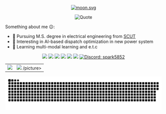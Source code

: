 <p align="center">
    <a align="center" href="https://moon-svg.minung.dev">
        <img src="https://moon-svg.minung.dev/moon.svg?theme=ray&rotate=0" alt="moon.svg" />
    </a>
<!--     <h1 align="center">Something about shinnnny</h1> -->
<!--     <h3 align="center">Quaruple Ns stand for quadruple SHINY ☀️</h3> -->
</p>
<p align="center">
    <picture>
      <source media="(prefers-color-scheme: dark)" srcset="https://quotes-github-readme.vercel.app/api?type=horizontal&theme=nord&quote=Quaruple+Ns+stand+for+quadruple+SHINNY+%e2%98%80%ef%b8%8f&author=shinnnny&border=false" />
      <source media="(prefers-color-scheme: light)" srcset="https://quotes-github-readme.vercel.app/api?type=horizontal&theme=light&quote=Quaruple+Ns+stand+for+quadruple+SHINNY+%e2%98%80%ef%b8%8f&author=shinnnny&border=false" />
      <img alt="Quote" src="https://quotes-github-readme.vercel.app/api?type=horizontal&theme=light&quote=Quaruple+Ns+stand+for+quadruple+SHINNY+%e2%98%80%ef%b8%8f&author=shinnnny&border=false" />
    </picture>
</p>
  
<!-- This is the place where I opensource stuff and break things 😉: -->
Something about me 😉:

<!-- - 💼 Received B.S. degree in electrical engineering in 2022 from [SCUT](https://www.scut.edu.cn) -->
- 🔨 Pursuing M.S. degree in electrical engineering from [SCUT](https://www.scut.edu.cn)
- 🔭 Interesting in AI-based dispatch optimization in new power system
- 🌱 Learning multi-modal learning and e.t.c

<!-- Badges -->
<p align="center">
    <img src="https://komarev.com/ghpvc/?username=shinnnny" />
    <img src="https://img.shields.io/badge/LaTeX-47A141?style=flat-square&logo=LaTeX&logoColor=white" />
    <img src="https://img.shields.io/badge/VSCode-0078D4?style=flat-square&logo=visual%20studio%20code&logoColor=white" />
    <img src="https://img.shields.io/badge/-Python-black?style=flat-square&logo=Python" />
    <img src="https://img.shields.io/badge/PyCharm-000000.svg?&style=flat-square&logo=PyCharm&logoColor=white" />
    <img src="https://img.shields.io/badge/Vercel-000000?style=flat-square&logo=vercel&logoColor=white" />
    <a href="https://discordapp.com/users/spark5852" target="_blank">
        <img alt="Discord: spark5852" src="https://img.shields.io/badge/Discord-%235865F2.svg?style=flat-square&logo=discord&logoColor=white" />
    </a>
</p>

<table align="center">
<tbody align="center" valign="center">
<tr>
	<td>
                <picture>
                    <source srcset="https://github-readme-stats-ochre-eight-15.vercel.app/api?username=shinnnny&show_icons=true&theme=dark&hide_border=true" media="(prefers-color-scheme: dark)"    />
                    <source srcset="https://github-readme-stats-ochre-eight-15.vercel.app/api?username=shinnnny&show_icons=true&hide_border=true" media="(prefers-color-scheme: light), (prefers-color-scheme: no-preference)" />
                    <img src="https://github-readme-stats-ochre-eight-15.vercel.app/api?username=shinnnny&show_icons=true&hide_border=true" />
                </picture>
	</td>
	<td>
                <picture>
                    <source srcset="https://github-readme-stats-ochre-eight-15.vercel.app/api/top-langs/?username=shinnnny&layout=compact&hide_border=true&theme=dark" media="(prefers-color-scheme: dark)" />
                    <source srcset="https://github-readme-stats-ochre-eight-15.vercel.app/api/top-langs/?username=shinnnny&layout=compact&hide_border=true" media="(prefers-color-scheme: light), (prefers-color-scheme: no-preference)" />
                    <img src="https://github-readme-stats-ochre-eight-15.vercel.app/api/top-langs/?username=shinnnny&layout=compact&hide_border=true" />
                /picture>
	</td>
</tr>
</tbody>
</table>

<p align="center">
    <picture>
      <source media="(prefers-color-scheme: dark)" srcset="https://raw.githubusercontent.com/shinnnny/shinnnny/output/github-snake-dark.svg" />
      <source media="(prefers-color-scheme: light)" srcset="https://raw.githubusercontent.com/shinnnny/shinnnny/output/github-snake.svg" />
      <img alt="github-snake" src="https://raw.githubusercontent.com/shinnnny/shinnnny/output/github-snake.svg" />
    </picture>
</p>
